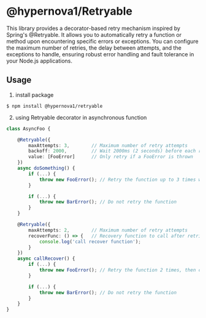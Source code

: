# @hypernova1/Retryable
This library provides a decorator-based retry mechanism inspired by Spring's @Retryable. It allows you to automatically retry a function or method upon encountering specific errors or exceptions. You can configure the maximum number of retries, the delay between attempts, and the exceptions to handle, ensuring robust error handling and fault tolerance in your Node.js applications.

## Usage
1. install package
~~~
$ npm install @hypernova1/retryable
~~~

2. using Retryable decorator in asynchronous function
~~~typescript
class AsyncFoo {

    @Retryable({
        maxAttempts: 3,        // Maximum number of retry attempts
        backoff: 2000,         // Wait 2000ms (2 seconds) before each retry
        value: [FooError]      // Only retry if a FooError is thrown
    })
    async doSomething() {
        if (...) {
            throw new FooError(); // Retry the function up to 3 times with a 2-second delay between retries
        }

        if (...) {
            throw new BarError(); // Do not retry the function
        }
    }

    @Retryable({
        maxAttempts: 2,        // Maximum number of retry attempts
        recoverFunc: () => {   // Recovery function to call after retries are exhausted
            console.log('call recover function');
        }
    })
    async callRecover() {
        if (...) {
            throw new FooError(); // Retry the function 2 times, then call recoverFunc
        }

        if (...) {
            throw new BarError(); // Do not retry the function
        }
    }
}
~~~